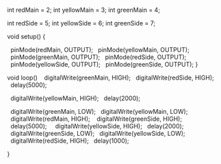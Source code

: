 int redMain = 2;﻿
int yellowMain = 3;﻿
int greenMain = 4;﻿

int redSide = 5;﻿
int yellowSide = 6;﻿
int greenSide = 7;﻿

void setup() {﻿

  pinMode(redMain, OUTPUT);﻿
  pinMode(yellowMain, OUTPUT);﻿
  pinMode(greenMain, OUTPUT);
  pinMode(redSide, OUTPUT);
  pinMode(yellowSide, OUTPUT);﻿
  pinMode(greenSide, OUTPUT);﻿
}﻿

void loop() ﻿
  digitalWrite(greenMain, HIGH);﻿
  digitalWrite(redSide, HIGH);﻿
  delay(5000); ﻿

  digitalWrite(yellowMain, HIGH);﻿
  delay(2000); ﻿

  digitalWrite(greenMain, LOW);﻿
  digitalWrite(yellowMain, LOW);﻿
  digitalWrite(redMain, HIGH);﻿
﻿
  digitalWrite(greenSide, HIGH);﻿
  delay(5000); ﻿
﻿
  digitalWrite(yellowSide, HIGH);﻿
  delay(2000); ﻿
﻿
  digitalWrite(greenSide, LOW);﻿
  digitalWrite(yellowSide, LOW);﻿
  digitalWrite(redSide, HIGH);﻿
  delay(1000);﻿

}
